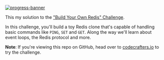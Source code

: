 [![progress-banner](https://backend.codecrafters.io/progress/redis/5d09b088-f05e-46d1-9c9f-8ace243d44ce)](https://app.codecrafters.io/users/codecrafters-bot?r=2qF)

This my solution to the ["Build Your Own Redis" Challenge](https://codecrafters.io/challenges/redis).

In this challenge, you'll build a toy Redis clone that's capable of handling
basic commands like `PING`, `SET` and `GET`. Along the way we'll learn about
event loops, the Redis protocol and more.

**Note**: If you're viewing this repo on GitHub, head over to
[codecrafters.io](https://codecrafters.io) to try the challenge.
